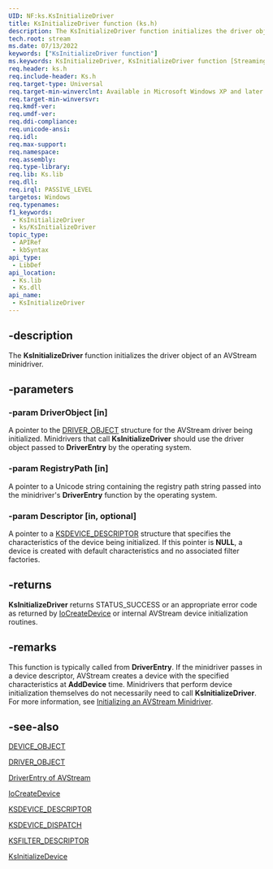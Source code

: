 ```yaml
---
UID: NF:ks.KsInitializeDriver
title: KsInitializeDriver function (ks.h)
description: The KsInitializeDriver function initializes the driver object of an AVStream minidriver.
tech.root: stream
ms.date: 07/13/2022
keywords: ["KsInitializeDriver function"]
ms.keywords: KsInitializeDriver, KsInitializeDriver function [Streaming Media Devices], avfunc_2a16bc8c-a92a-4792-8007-29735a19f806.xml, ks/KsInitializeDriver, stream.ksinitializedriver
req.header: ks.h
req.include-header: Ks.h
req.target-type: Universal
req.target-min-winverclnt: Available in Microsoft Windows XP and later operating systems and DirectX 8.0 and later DirectX versions.
req.target-min-winversvr: 
req.kmdf-ver: 
req.umdf-ver: 
req.ddi-compliance: 
req.unicode-ansi: 
req.idl: 
req.max-support: 
req.namespace: 
req.assembly: 
req.type-library: 
req.lib: Ks.lib
req.dll: 
req.irql: PASSIVE_LEVEL
targetos: Windows
req.typenames: 
f1_keywords:
 - KsInitializeDriver
 - ks/KsInitializeDriver
topic_type:
 - APIRef
 - kbSyntax
api_type:
 - LibDef
api_location:
 - Ks.lib
 - Ks.dll
api_name:
 - KsInitializeDriver
---
```


## -description

The **KsInitializeDriver** function initializes the driver object of an AVStream minidriver.

## -parameters

### -param DriverObject [in]

A pointer to the [DRIVER_OBJECT](/windows-hardware/drivers/ddi/wdm/ns-wdm-_driver_object) structure for the AVStream driver being initialized. Minidrivers that call **KsInitializeDriver** should use the driver object passed to **DriverEntry** by the operating system.

### -param RegistryPath [in]

A pointer to a Unicode string containing the registry path string passed into the minidriver's **DriverEntry** function by the operating system.

### -param Descriptor [in, optional]

A pointer to a [KSDEVICE_DESCRIPTOR](/windows-hardware/drivers/ddi/ks/ns-ks-_ksdevice_descriptor) structure that specifies the characteristics of the device being initialized. If this pointer is **NULL**, a device is created with default characteristics and no associated filter factories.

## -returns

**KsInitializeDriver** returns STATUS_SUCCESS or an appropriate error code as returned by [IoCreateDevice](/windows-hardware/drivers/ddi/wdm/nf-wdm-iocreatedevice) or internal AVStream device initialization routines.

## -remarks

This function is typically called from **DriverEntry**. If the minidriver passes in a device descriptor, AVStream creates a device with the specified characteristics at **AddDevice** time. Minidrivers that perform device initialization themselves do not necessarily need to call **KsInitializeDriver**.  For more information, see [Initializing an AVStream Minidriver](/windows-hardware/drivers/stream/initializing-an-avstream-minidriver).

## -see-also

[DEVICE_OBJECT](/windows-hardware/drivers/ddi/wdm/ns-wdm-_device_object)

[DRIVER_OBJECT](/windows-hardware/drivers/ddi/wdm/ns-wdm-_driver_object)

[DriverEntry of AVStream](/previous-versions/ff558721(v=vs.85))

[IoCreateDevice](/windows-hardware/drivers/ddi/wdm/nf-wdm-iocreatedevice)

[KSDEVICE_DESCRIPTOR](/windows-hardware/drivers/ddi/ks/ns-ks-_ksdevice_descriptor)

[KSDEVICE_DISPATCH](/windows-hardware/drivers/ddi/ks/ns-ks-_ksdevice_dispatch)

[KSFILTER_DESCRIPTOR](/windows-hardware/drivers/ddi/ks/ns-ks-_ksfilter_descriptor)

[KsInitializeDevice](/windows-hardware/drivers/ddi/ks/nf-ks-ksinitializedevice)
